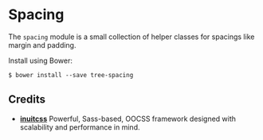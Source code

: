 # Spacing

The `spacing` module is a small collection of helper classes for spacings like
margin and padding.

Install using Bower:

    $ bower install --save tree-spacing

## Credits

* **[inuitcss](https://github.com/inuitcss)** Powerful, Sass-based, OOCSS
framework designed with scalability and performance in mind.
